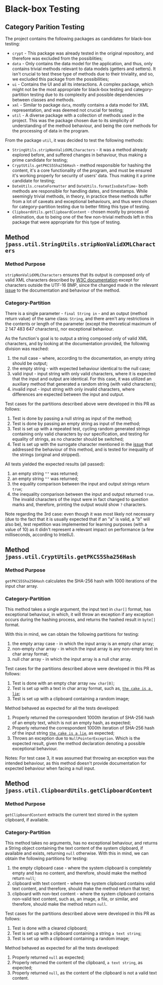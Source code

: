 # Black-box Testing

## Category Parition Testing

The project contains the following packages as candidates for black-box testing:
- `crypt` - This package was already tested in the original repository, and therefore was excluded from the possiblities;
- `data` - Only contains the data model for the application, and thus, only contains trivial methods relevant to data models (getters and setters). It isn't crucial to test these type of methods due to their triviality, and so, we excluded this package from the possibilities;
- `ui` - Contains the UI and all its interactions. A complex package, which might not be the most appropriate for black-box testing and category-partition testing due to its complexity and possible dependencies between classes and methods.
- `xml` - Similar to package `data`, mostly contains a data model for XML representation, and was deemed not crucial for testing;
- `util` - A diverse package with a collection of methods used in the project. This was the package chosen due to its simplicity of understanding of the method behaviour, and being the core methods for the processing of data in the program.

From the package `util`, it was decided to test the following methods:
- `StringUtils.stripNonValidXMLCharacters` - it was a method already explored before, and suffered changes in behaviour, thus making a prime candidate for testing;
- `CryptUtils.getPKCS5Sha256Hash` - method responsible for hashing the content, it's a core functionality of the program, and must be ensured it's working properly for security of users' data. Thus making it a prime candidate for testing;
- `DateUtils.createFormatter` and `DateUtils.formatIsoDateTime`- both methods are responsible for handling dates, and timestamps. While seemingly trivial methods, in theory, in practice these methods suffer from a lot of caveats and exceptional behaviours, and thus were chosen for category-partition testing due to better fitting this type of testing. 
- `ClipboardUtils.getClipboardContent` - chosen mostly by process of elimination, due to being one of the few non-trivial methods left in this package that were appropriate for this type of testing.

## Method `jpass.util.StringUtils.stripNonValidXMLCharacters`

### Method Purpose
`stripNonValidXMLCharacters` ensures that its output is composed only of valid XML characters described by [W3C documentation](https://www.w3.org/TR/xml/#NT-Char) except for characters outside the UTF-16 BMP, since the changed made in the relevant [issue](https://github.com/Telmooo/jpass/issues/3) to the documentation and behaviour of the method.

### Category-Partition
There is a single parameter - `final String in` - and an output (method return value) of the same class: `String`, and there aren't any restrictions in the contents or length of the parameter (except the theoretical maximum of 2 147 483 647 characters), nor exceptional behaviour.

As the function's goal is to output a string composed only of valid XML characters, and by looking at the documentation provided, the following division was reached:
1. the null case - where, according to the documentation, an empty string should be output;
2. the empty string - with expected behaviour identical to the null case;
3. valid input - input string with only valid characters, where it is expected that the input and output are identical. For this case, it was utilized an auxiliary method that generated a random string (with valid characters);
4. invalid input - input string with only invalid characters, where differences are expected between the input and output.

Test cases for the partitions described above were developed in this PR as follows:
1. Test is done by passing a null string as input of the method;
2. Test is done by passing an empty string as input of the method;
3. Test is set up with a repeated test, cycling random generated strings containing only valid characters by our specification, and testing for equality of strings, as no character should be switched;
4. Test is set up with the surrogate character mentioned in the [issue](https://github.com/Telmooo/jpass/issues/3) that addressed the behaviour of this method, and is tested for inequality of the strings (original and stripped).

All tests yielded the expected results (all passed):
1. an empty string `""` was returned;
2. an empty string `""` was returned;
3. the equality comparison between the input and output strings return `true`;
5. the inequality comparison between the input and output returned `true`. The invalid characters of the input were in fact changed to question marks and, therefore, printing the output would show `?` characters.

Note regarding the 3rd case: even though it was most likely not necessary (due to the fact that it is usually expected that if an "a" is valid, a "b" will also be), test repetition was implemented for learning purposes (with a value of 10) as it didn't represent a relevant impact on performance (a few milliseconds, according to IntelliJ).

## Method `jpass.util.CryptUtils.getPKCS5Sha256Hash`

### Method Purpose
`getPKCS5Sha256Hash` calculates the SHA-256 hash with 1000 iterations of the input char array.

### Category-Partition
This method takes a single argument, the input text in `char[]` format, has exceptional behaviour, in which, it will throw an exception if any exception occurs during the hashing process, and returns the hashed result in `byte[]` format.

With this in mind, we can obtain the following partitions for testing:
1. the empty array case - in which the input array is an empty char array;
2. non-empty char array - in which the input array is any non-empty text in char array format;
3. null char array - in which the input array is a null char array.

Test cases for the partitions described above were developed in this PR as follows:
1. Test is done with an empty char array `new char[0]`;
2. Test is set up with a text in char array format, such as, [`the cake is a lie`](https://www.youtube.com/watch?v=qdrs3gr_GAs);
3. Test is set up with a clipboard containing a random image;

Method behaved as expected for all the tests developed:
1. Properly returned the correspondent 1000th iteration of SHA-256 hash of an empty text, which is not an empty hash, as expected;
2. Properly returned the correspondent 1000th iteration of SHA-256 hash of the input string [`the cake is a lie`](https://www.youtube.com/watch?v=qdrs3gr_GAs), as expected;
3. Throws an exception due to `NullPointerException`. Which is the expected result, given the method declaration denoting a possible exceptional behaviour.

Notes:
For test case 3, it was assumed that throwing an exception was the intended behaviour, as this method doesn't provide documentation for expected behaviour when facing a null input.

## Method `jpass.util.ClipboardUtils.getClipboardContent`

### Method Purpose
`getClipboardContent` extracts the current text stored in the system clipboard, if available.

### Category-Partition
This method takes no arguments, has no exceptional behaviour, and returns a String object containing the text content of the system clipboard, if available and exists, returning `null` otherwise.
With this in mind, we can obtain the following partitions for testing:
1. the empty clipboard case - where the system clipboard is completely empty and has no content, and therefore, should make the method return `null`;
2. clipboard with text content - where the system clipboard contains valid text content, and therefore, should make the method return that text;
3. clipboard with non-text content - where the system clipboard contains non-valid text content, such as, an image, a file, or similar, and therefore, should make the method return `null`.

Test cases for the partitions described above were developed in this PR as follows:
1. Test is done with a cleared clipboard;
2. Test is set up with a clipboard containing a string `a text string`;
3. Test is set up with a clipboard containing a random image;

Method behaved as expected for all the tests developed:
1. Properly returned `null` as expected;
2. Properly returned the content of the clipboard, `a text string`, as expected;
3. Properly returned `null`, as the content of the clipboard is not a valid text content.

